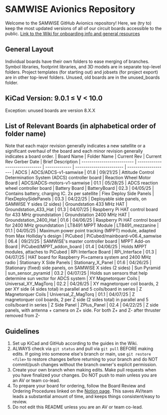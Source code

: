 # SAMWISE Avionics Repository
Welcome to the SAMWISE GitHub Avionics repository! Here, we (try to) keep the most updated versions of all of our circuit boards accessible to the public.
[Link to the Wiki for onboarding info and general resources](https://github.com/stanford-ssi/samwise-wiki/wiki/Avionics)

## General Layout
Individual boards have their own folders to ease merging of branches. Symbol libraries, footprint libraries, and 3D models are in separate top-level folders. Project templates (for starting out) and jobsets (for project export) are in other top-level folders. Unused, old boards are in the unused_boards folder.

## KiCad Version: 9.0.1 ≤ V < 10.0
Exception: unused boards are version 8.X.X

## List of Relevant Boards (in alphabetical order of folder name)
Note that each major revision generally indicates a new satellite or a significant overhaul of the board and each minor revision generally indicates a board order.
|        Board Name          |          Folder Name           |  Current Rev  |  Current Rev Gerber Date  |  Brief Description
| -------------------------- | ------------------------------ | ------------- | ------------------------  | --------------------
| ADCS                       | ADCS/ADCS-v1-samwise  | 01.8       | 09/21/25                   | Attitude Control Determination System (ADCS) controller board
| Reaction Wheel Motor Board | ADCS/ADCS-motors-v1-samwise  | 01.1       | 05/28/25                   | ADCS reaction wheel controller board
| Battery Board           | BatteryBoard                   | 02.3          | 04/05/25                  | Contains battery, charging IC. 2x per satellite
| Flex Deploy Side Panels    | FlexDeploySidePanels           | 03.3          | 04/22/25                  | Deployable side panels, on SAMWISE Y sides (2 sides)
| Groundstation 433 MHz HAT  | Groundstation_433_Hat          | 01.3         | 04/07/25                  | Raspberry Pi HAT control board for 433 MHz groundstation
| Groundstation 2400 MHz HAT | Groundstation_2400_Hat         | 01.6         | 04/06/25                  | Raspberry Pi HAT control board for 2400 MHz groundstation
| LT8491 MPPT Module         | LT8491_mezzanine               | 01.1       | 04/05/25                  | Maximum power point tracking (MPPT) module, adapted from Max Holliday's design
| PiCubed                    | PiCubed/mainboard-v06.4_samwise | 06.4          | 09/21/25                  | SAMWISE's master controller board
| MPPT Add-on Board             | PiCubed/MPPT_addon_board       | 01.4         | 04/06/25                  | Holds MPPT modules, attaches to PiCubed
| RPi Interface Board        | RPi_Interface                  | 01.3         | 04/07/25                  | HAT board for Raspberry Pi+camera system and 2400 MHz radio
| Stationary X Side Panels   | Stationary_X_Panel             | 01.6          | 04/26/25                  | Stationary (fixed) side panels, on SAMWISE X sides (2 sides)
| Sun Pyramid                | sun_sensor_pyramid      | 03.2       | 04/07/25              | Holds sun sensors that help determine sun vector for ADCS system
| XY Magnetorquer Coils      | Universal_XY_MagTorq           | 02.2         | 04/26/25                  | XY magnetorquer coil boards, 2 per XY side (4 sides total) in parallel and 5 coils/board in series
| Z Magnetorquer Coils       | Universal_Z_MagTorq            | 01.1         | 04/07/25                 | Z magnetorquer coil boards, 2 per Z side (2 sides total) in parallel and 5 coils/board in series
| Z Side Panel               | ZPlus_Panel                    | 02.4          | 04/22/25                  | Z side panels, with antenna + camera on Z+ side. For both Z+ and Z- after thruster removed from Z-

## Guidelines
1. Set up KiCad and GitHub according to the guides in the Wiki.
2. ALWAYS check via `git status` and pull via `git pull` BEFORE making edits. If going into someone else's branch or main, use `git restore <file>` to restore changes before returning to your branch and do NOT commit/push changes without the branch owner's explicit permission. 
3. Create your own branch when making edits. Make pull requests when you have finalized your changes. Do NOT push to main unless you are an AV or team co-lead.
4. To prepare your board for ordering, follow the Board Review and Ordering Procedures linked on the [Notion page](https://ssisatellites.notion.site/Avionics-4ecec69fa093445191cafdee6dff3940). This saves AV/team leads a substantial amount of time, and keeps things consistent/easy to review.
5. Do not edit this README unless you are an AV or team co-lead.
